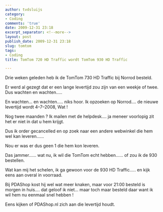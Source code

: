 ```yaml
---
author: tvdsluijs
category:
- Coding
comments: 'true'
date: 2009-12-31 23:18
excerpt_separator: <!--more-->
layout: post
publish_date: 2009-12-31 23:18
slug: tomtom
tags:
- Coding
title: TomTom 720 HD Traffic wordt TomTom 930 HD Traffic

---
```

Drie weken geleden heb ik de TomTom 730 HD Traffic bij Norrod besteld.  
  
Er werd al gezegt dat er een lange levertijd zou zijn van een weekje of twee.
Dus wachten en wachten…..  
  
En wachten… en wachten….. niks hoor. Ik opzoeken op Norrod…. de nieuwe
levertijd wordt 4–7–2008, Wat !  
  
Nog twee maanden ? Ik mailen met de helpdesk…. ja meneer voorlopig zit het er
niet in dat u hem krijgt.  
  
Dus ik order gecancelled en op zoek naar een andere webwinkel die hem wel kan
leveren……  
  
  
Nou er was er dus geen 1 die hem kon leveren.  
  
Das jammer…… wat nu, ik wil die TomTom echt hebben…… of zou ik de 930
bestellen.  
  
Wat kan mij het schelen, ik ga gewoon voor de 930 HD Traffic….. en kijk eens
aan overal in voorraad.  
  
Bij PDAShop kost hij wel wat meer knaken, maar voor 21:00 besteld is morgen in
huis…. dat geloof ik niet… maar toch maar besteld daar want ik wil hem nu
eenmaal snel hebben !  
  
Eens kijken of PDAShop.nl zich aan die levertijd houdt.

